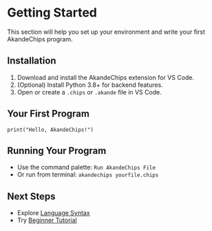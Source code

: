 # Getting Started

This section will help you set up your environment and write your first AkandeChips program.

## Installation
1. Download and install the AkandeChips extension for VS Code.
2. (Optional) Install Python 3.8+ for backend features.
3. Open or create a `.chips` or `.akande` file in VS Code.

## Your First Program
```akandechips
print("Hello, AkandeChips!")
```

## Running Your Program
- Use the command palette: `Run AkandeChips File`
- Or run from terminal: `akandechips yourfile.chips`

## Next Steps
- Explore [Language Syntax](./syntax.md)
- Try [Beginner Tutorial](./beginner_tutorial.md)
